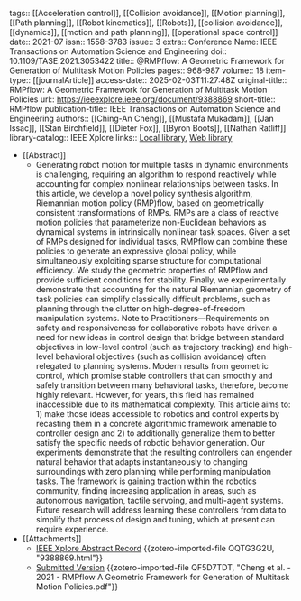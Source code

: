 tags:: [[Acceleration control]], [[Collision avoidance]], [[Motion planning]], [[Path planning]], [[Robot kinematics]], [[Robots]], [[collision avoidance]], [[dynamics]], [[motion and path planning]], [[operational space control]]
date:: 2021-07
issn:: 1558-3783
issue:: 3
extra:: Conference Name: IEEE Transactions on Automation Science and Engineering
doi:: 10.1109/TASE.2021.3053422
title:: @RMPflow: A Geometric Framework for Generation of Multitask Motion Policies
pages:: 968-987
volume:: 18
item-type:: [[journalArticle]]
access-date:: 2025-02-03T11:27:48Z
original-title:: RMPflow: A Geometric Framework for Generation of Multitask Motion Policies
url:: https://ieeexplore.ieee.org/document/9388869
short-title:: RMPflow
publication-title:: IEEE Transactions on Automation Science and Engineering
authors:: [[Ching-An Cheng]], [[Mustafa Mukadam]], [[Jan Issac]], [[Stan Birchfield]], [[Dieter Fox]], [[Byron Boots]], [[Nathan Ratliff]]
library-catalog:: IEEE Xplore
links:: [Local library](zotero://select/library/items/2G9877BU), [Web library](https://www.zotero.org/users/12562648/items/2G9877BU)

- [[Abstract]]
	- Generating robot motion for multiple tasks in dynamic environments is challenging, requiring an algorithm to respond reactively while accounting for complex nonlinear relationships between tasks. In this article, we develop a novel policy synthesis algorithm, Riemannian motion policy (RMP)flow, based on geometrically consistent transformations of RMPs. RMPs are a class of reactive motion policies that parameterize non-Euclidean behaviors as dynamical systems in intrinsically nonlinear task spaces. Given a set of RMPs designed for individual tasks, RMPflow can combine these policies to generate an expressive global policy, while simultaneously exploiting sparse structure for computational efficiency. We study the geometric properties of RMPflow and provide sufficient conditions for stability. Finally, we experimentally demonstrate that accounting for the natural Riemannian geometry of task policies can simplify classically difficult problems, such as planning through the clutter on high-degree-of-freedom manipulation systems. Note to Practitioners—Requirements on safety and responsiveness for collaborative robots have driven a need for new ideas in control design that bridge between standard objectives in low-level control (such as trajectory tracking) and high-level behavioral objectives (such as collision avoidance) often relegated to planning systems. Modern results from geometric control, which promise stable controllers that can smoothly and safely transition between many behavioral tasks, therefore, become highly relevant. However, for years, this field has remained inaccessible due to its mathematical complexity. This article aims to: 1) make those ideas accessible to robotics and control experts by recasting them in a concrete algorithmic framework amenable to controller design and 2) to additionally generalize them to better satisfy the specific needs of robotic behavior generation. Our experiments demonstrate that the resulting controllers can engender natural behavior that adapts instantaneously to changing surroundings with zero planning while performing manipulation tasks. The framework is gaining traction within the robotics community, finding increasing application in areas, such as autonomous navigation, tactile servoing, and multi-agent systems. Future research will address learning these controllers from data to simplify that process of design and tuning, which at present can require experience.
- [[Attachments]]
	- [IEEE Xplore Abstract Record](https://ieeexplore.ieee.org/document/9388869) {{zotero-imported-file QQTG3G2U, "9388869.html"}}
	- [Submitted Version](https://arxiv.org/pdf/2007.14256) {{zotero-imported-file QF5D7TDT, "Cheng et al. - 2021 - RMPflow A Geometric Framework for Generation of Multitask Motion Policies.pdf"}}